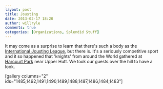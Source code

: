 ```yaml
---
layout: post
title: Jousting
date: 2013-02-17 18:20
author: willryle
comments: true
categories: [Organizations, Splendid Stuff]
---
```

It may come as a surprise to learn that there's such a body as the <a href="http://users.skynet.be/hackamores/IJL/IJL.htm" target="_blank">International Jousting League</a>, but there is. It's a seriously competitive sport and it so happened that 'knights' from around the World gathered at <a href="http://www.jousting.co.nz/" target="_blank">Harcourt Park</a> near Upper Hutt. We took our guests over the hill to have a look.

[gallery columns="2" ids="1485,1492,1491,1490,1489,1488,1487,1486,1484,1483"]
